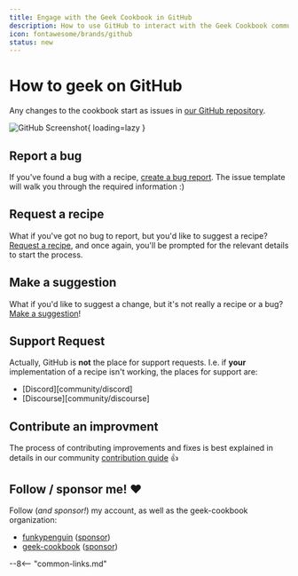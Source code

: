 ```yaml
---
title: Engage with the Geek Cookbook in GitHub
description: How to use GitHub to interact with the Geek Cookbook community
icon: fontawesome/brands/github
status: new
---
```


# How to geek on GitHub

Any changes to the cookbook start as issues in [our GitHub repository](https://github.com/geek-cookbook/geek-cookbook).

![GitHub Screenshot](/images/github.png){ loading=lazy }

## Report a bug

If you've found a bug with a recipe, [create a bug report](https://github.com/geek-cookbook/geek-cookbook/issues/new?assignees=funkypenguin&labels=bug&template=bug-report.yaml&title=%5Bbug+report%5D+). The issue template will walk you through the required information :)

## Request a recipe

What if you've got no bug to report, but you'd like to suggest a recipe? [Request a recipe](https://github.com/geek-cookbook/geek-cookbook/issues/new?assignees=&labels=recipe%2Frequest%2Cstatus%2Fbacklog%2Cgood+first+issue&template=recipe-request.yaml&title=%5Brecipe%5D+), and once again, you'll be prompted for the relevant details to start the process.

## Make a suggestion

What if you'd like to suggest a change, but it's not really a recipe or a bug? [Make a suggestion](https://github.com/geek-cookbook/geek-cookbook/issues/new?assignees=&labels=&template=suggestion.yaml&title=%5Bsuggestion%5D+)!

## Support Request

Actually, GitHub is **not** the place for support requests. I.e. if **your** implementation of a recipe isn't working, the places for support are:

- [Discord][community/discord]
- [Discourse][community/discourse]

## Contribute an improvment

The process of contributing improvements and fixes is best explained in details in our community [contribution guide](/community/contribute/) :thumbsup:

## Follow / sponsor me! ❤️

Follow (*and sponsor!*) my account, as well as the geek-cookbook organization:

- [funkypenguin](https://github.com/funkypenguin) ([sponsor](https://github.com/sponsors/funkypenguin))
- [geek-cookbook](https://github.com/geek-cookbook) ([sponsor](https://github.com/sponsors/geek-cookbook))

--8<-- "common-links.md"
